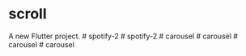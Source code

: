 # scroll

A new Flutter project.
#   s p o t i f y - 2  
 #   s p o t i f y - 2  
 #   c a r o u s e l  
 #   c a r o u s e l  
 #   c a r o u s e l  
 #   c a r o u s e l  
 
